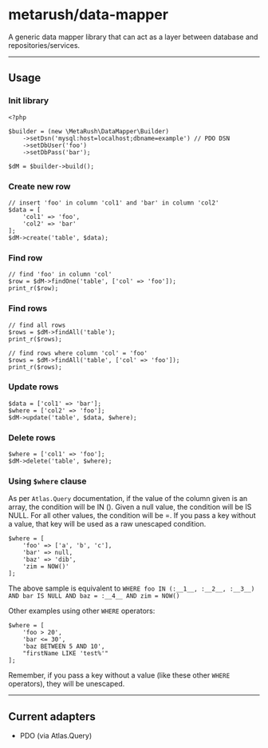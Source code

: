 # metarush/data-mapper

A generic data mapper library that can act as a layer between database and repositories/services.

---

## Usage

### Init library

    <?php

    $builder = (new \MetaRush\DataMapper\Builder)
        ->setDsn('mysql:host=localhost;dbname=example') // PDO DSN
        ->setDbUser('foo')
        ->setDbPass('bar');

    $dM = $builder->build();

### Create new row

    // insert 'foo' in column 'col1' and 'bar' in column 'col2'
    $data = [
        'col1' => 'foo',
        'col2' => 'bar'
    ];
    $dM->create('table', $data);

### Find row

    // find 'foo' in column 'col'
    $row = $dM->findOne('table', ['col' => 'foo']);
    print_r($row);

### Find rows

    // find all rows
    $rows = $dM->findAll('table');
    print_r($rows);

    // find rows where column 'col' = 'foo'
    $rows = $dM->findAll('table', ['col' => 'foo']);
    print_r($rows);

### Update rows

    $data = ['col1' => 'bar'];
    $where = ['col2' => 'foo'];
    $dM->update('table', $data, $where);

### Delete rows

    $where = ['col1' => 'foo'];
    $dM->delete('table', $where);

### Using `$where` clause

As per `Atlas.Query` documentation, if the value of the column given is an array, the condition will be IN (). Given a null value, the condition will be IS NULL. For all other values, the condition will be =. If you pass a key without a value, that key will be used as a raw unescaped condition.

    $where = [
        'foo' => ['a', 'b', 'c'],
        'bar' => null,
        'baz' => 'dib',
        'zim = NOW()'
    ];

The above sample is equivalent to
`WHERE foo IN (:__1__, :__2__, :__3__) AND bar IS NULL AND baz = :__4__ AND zim = NOW()`

Other examples using other `WHERE` operators:

    $where = [
        'foo > 20',
        'bar <= 30',
        'baz BETWEEN 5 AND 10',
        "firstName LIKE 'test%'"
    ];

Remember, if you pass a key without a value (like these other `WHERE` operators), they will be unescaped.

---

## Current adapters

- PDO (via Atlas.Query)